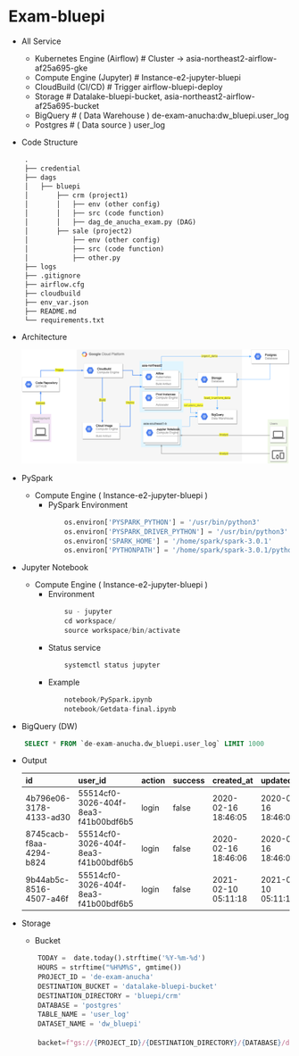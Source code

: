# Exam-bluepi

* All Service
    *   Kubernetes Engine (Airflow)            # Cluster -> asia-northeast2-airflow-af25a695-gke
    *   Compute Engine (Jupyter)               # Instance-e2-jupyter-bluepi
    *   CloudBuild (CI/CD)                     # Trigger airflow-bluepi-deploy
    *   Storage                                # Datalake-bluepi-bucket, asia-northeast2-airflow-af25a695-bucket
    *   BigQuery                               # ( Data Warehouse ) de-exam-anucha:dw_bluepi.user_log
    *   Postgres                               # ( Data source ) user_log

* Code Structure
```
    .
    ├── credential
    ├── dags
    │   ├── bluepi
    │       ├── crm (project1)
    │       │   ├── env (other config)
    │       │   ├── src (code function)
    │       │   ├── dag_de_anucha_exam.py (DAG)
    │       ├── sale (project2)
    │           ├── env (other config)
    │           ├── src (code function)
    │           ├── other.py
    ├── logs
    ├── .gitignore
    ├── airflow.cfg
    ├── cloudbuild
    ├── env_var.json
    ├── README.md
    └── requirements.txt
```


* Architecture

    ![picture](images/work-flow.png)

* PySpark
    *   Compute Engine ( Instance-e2-jupyter-bluepi )
        *   PySpark Environment
            ```python
                os.environ['PYSPARK_PYTHON'] = '/usr/bin/python3'
                os.environ['PYSPARK_DRIVER_PYTHON'] = '/usr/bin/python3'
                os.environ['SPARK_HOME'] = '/home/spark/spark-3.0.1'
                os.environ['PYTHONPATH'] = '/home/spark/spark-3.0.1/python/lib/py4j-0.10.9-src.zip:/home/spark/spark-3.0.1/python/:'
            ```

* Jupyter Notebook
    *   Compute Engine ( Instance-e2-jupyter-bluepi )
        *   Environment
            ```s
                su - jupyter
                cd workspace/
                source workspace/bin/activate
            ```
        *  Status service
            ```s
                systemctl status jupyter
            ```
        *   Example
            ```s
                notebook/PySpark.ipynb
                notebook/Getdata-final.ipynb
            ```

* BigQuery (DW)

```sql
    SELECT * FROM `de-exam-anucha.dw_bluepi.user_log` LIMIT 1000
```
*  Output

    | id                      |  user_id                               |  action |  success |  created_at           |  updated_at
    | ----------------------- |  ------------------------------------  |  -----  |  -----  |  -------------------  |  ---------------------|
    | 4b796e06-3178-4133-ad30 |  55514cf0-3026-404f-8ea3-f41b00bdf6b5  |  login  |  false  |  2020-02-16 18:46:05  |  2020-02-16 18:46:05  |
    | 8745cacb-f8aa-4294-b824 |  55514cf0-3026-404f-8ea3-f41b00bdf6b5  |  login  |  false  |  2020-02-16 18:46:06  |  2020-02-16 18:46:06  |
    | 9b44ab5c-8516-4507-a46f |  55514cf0-3026-404f-8ea3-f41b00bdf6b5  |  login  |  false  |  2021-02-10 05:11:18  |  2021-02-10 05:11:18  |

* Storage
    *  Bucket
    ```py
        TODAY =  date.today().strftime('%Y-%m-%d')
        HOURS = strftime("%H%M%S", gmtime())
        PROJECT_ID = 'de-exam-anucha'
        DESTINATION_BUCKET = 'datalake-bluepi-bucket'
        DESTINATION_DIRECTORY = 'bluepi/crm'
        DATABASE = 'postgres'
        TABLE_NAME = 'user_log'
        DATASET_NAME = 'dw_bluepi'

        backet=f"gs://{PROJECT_ID}/{DESTINATION_DIRECTORY}/{DATABASE}/dt={YYY-MM-DD}/{TABLE_NAME}-{TODAY}.csv"
    ```